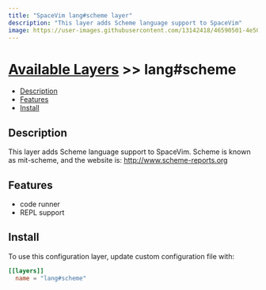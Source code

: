 ```yaml
---
title: "SpaceVim lang#scheme layer"
description: "This layer adds Scheme language support to SpaceVim"
image: https://user-images.githubusercontent.com/13142418/46590501-4e50b100-cae6-11e8-9366-6772d129a13b.png
---
```


# [Available Layers](../../) >> lang#scheme

<!-- vim-markdown-toc GFM -->

- [Description](#description)
- [Features](#features)
- [Install](#install)

<!-- vim-markdown-toc -->

## Description

This layer adds Scheme language support to SpaceVim. Scheme is known as mit-scheme, and the website is: <http://www.scheme-reports.org>


## Features

- code runner
- REPL support

## Install

To use this configuration layer, update custom configuration file with:

```toml
[[layers]]
  name = "lang#scheme"
```

